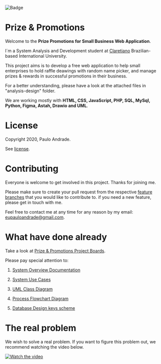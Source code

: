 ![Badge](https://img.shields.io/badge/Join-Us-%232157cz??style=flat-square&logo=appveyor)

# Prize & Promotions

Welcome to the <b>Prize Promotions for Small Business Web Application</b>. 

I´m a System Analysis and Development student at <a  href="https://claretiano.edu.br/"> Claretiano</a> Brazilian-based International University.

This project aims is to develop a free web application to help small enterprises to hold raffle deawings with random name picker, and manage prizes & rewards in successful promotions in their business. 

For a better understanding, please have a look at the attached files in "analysis-design" folder. 

We are working mostly with <b>HTML, CSS, JavaScript, PHP, SQL, MySql, Python, Figma, Astah, Drawio and UML</b>. 

# License

Copyright 2020, Paulo Andrade.

See [license](https://github.com/Paulo-AndradeB/Prize-Promotions/blob/main/LICENSE).

# Contributing

Everyone is welcome to get involved in this project. Thanks for joining me.

Please make sure to create your pull request from the respective [feature branches](https://github.com/Paulo-AndradeB/Prize-Promotions/branches) that you would like to contribute to. if you need a new feature, please get in touch with me.

Feel free to contact me at any time for any reason by my email: eupauloandrade@gmail.com. 

# What have done already

Take a look at [Prize & Promotions Project Boards](https://github.com/Paulo-AndradeB/Prize-Promotions/projects/1).

Please pay special attention to:

1. [System Overview Documentation](https://github.com/Paulo-AndradeB/Prize-Promotions_And_Raffle-Drawings-Name-Picker/blob/Develop/analysis-design/System%20Overview%20Documentation%20-%20Prize%20Promotions.docx)

2. [System Use Cases](https://github.com/Paulo-AndradeB/Prize-Promotions_And_Raffle-Drawings-Name-Picker/blob/Develop/analysis-design/Use%20Cases%20-%20Prize%20Promotions.docx)

3. [UML Class Diagram](https://github.com/Paulo-AndradeB/Prize-Promotions_And_Raffle-Drawings-Name-Picker/blob/Develop/analysis-design/ClassDiagram_Prize-Promotions.pdf)

4. [Process Flowchart Diagram](https://github.com/Paulo-AndradeB/Prize-Promotions_And_Raffle-Drawings-Name-Picker/blob/Develop/analysis-design/Process%20Flowchart%20-%20Prize%20Promotions.jpg)

5. [Database Design keys scheme](https://github.com/Paulo-AndradeB/Prize-Promotions_And_Raffle-Drawings-Name-Picker/blob/Develop/analysis-design/Database_Design_key_scheme.xlsx)

# The real problem

We wish to solve a real problem. If you want to figure this problem out, we recommend watching the video below.

[![Watch the video](http://i1.ytimg.com/vi/vTxkD81Qmsk/hqdefault.jpg)](https://youtu.be/vTxkD81Qmsk)




